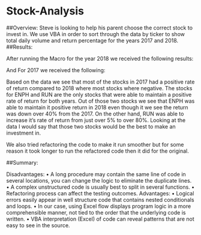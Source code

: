 # Stock-Analysis



##Overview:
	Steve is looking to help his parent choose the correct stock to invest in.  We use VBA in order to sort through the data by ticker to show total daily volume and return percentage for the years 2017 and 2018. 
##Results:

After running the Macro for the year 2018 we received the following results:
 

And For 2017 we received the following:

 


Based on the data we see that most of the stocks in 2017 had a positive rate of return compared to 2018 where most stocks where negative.  The stocks for ENPH and RUN are the only stocks that were able to maintain a positive rate of return for both years.  Out of those two stocks we see that ENPH was able to maintain it positive return in 2018 even though it we see the return was down over 40% from the 2017.  On the other hand, RUN was able to increase it’s rate of return from just over 5% to over 80%.  Looking at the data I would say that those two stocks would be the best to make an investment in.  

We also tried refactoring the code to make it run smoother but for some reason it took longer to run the refactored code then it did for the original.  

##Summary:

Disadvantages:
•	A long procedure may contain the same line of code in several locations, you can change the logic to eliminate the duplicate lines.
•	A complex unstructured code is usually best to split in several functions.
•	Refactoring process can affect the testing outcomes.
Advantages:
•	Logical errors easily appear in well structure code that contains nested conditionals and loops.
•	In our case, using Excel flow displays program logic in a more comprehensible manner, not tied to the order that the underlying code is written.
•	VBA interpretation (Excel) of code can reveal patterns that are not easy to see in the source.



